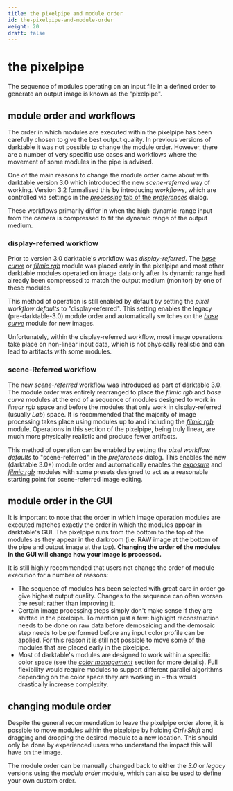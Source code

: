 ```yaml
---
title: the pixelpipe and module order
id: the-pixelpipe-and-module-order
weight: 20
draft: false
---
```


# the pixelpipe

The sequence of modules operating on an input file in a defined order to generate an output image is known as the "pixelpipe".

## module order and workflows

The order in which modules are executed within the pixelpipe has been carefully chosen to give the best output quality. In previous versions of darktable it was not possible to change the module order. However, there are a number of very specific use cases and workflows where the movement of some modules in the pipe is advised.

One of the main reasons to change the module order came about with darktable version 3.0 which introduced the new _scene-referred_ way of working. Version 3.2 formalised this by introducing _workflows_, which are controlled via settings in the [_processing_ tab of the _preferences_](../../../preferences-settings/processing.md) dialog.

These workflows primarily differ in when the high-dynamic-range input from the camera is compressed to fit the dynamic range of the output medium.

### display-referred workflow

Prior to version 3.0 darktable's workflow was _display-referred_. The [_base curve_](../../../module-reference/processing-modules/base-curve.md) or [_filmic rgb_](../../../module-reference/processing-modules/filmic-rgb.md) module was placed early in the pixelpipe and most other darktable modules operated on image data only after its dynamic range had already been compressed to match the output medium (monitor) by one of these modules.

This method of operation is still enabled by default by setting the _pixel workflow defaults_ to "display-referred". This setting enables the legacy (pre-darktable-3.0) module order and automatically switches on the [_base curve_](../../../module-reference/processing-modules/base-curve.md) module for new images.

Unfortunately, within the display-referred workflow, most image operations take place on non-linear input data, which is not physically realistic and can lead to artifacts with some modules.

### scene-Referred workflow

The new _scene-referred_ workflow was introduced as part of darktable 3.0. The module order was entirely rearranged to place the _filmic rgb_ and _base curve_ modules at the end of a sequence of modules designed to work in _linear rgb_ space and before the modules that only work in display-referred (usually _Lab_) space. It is recommended that the majority of image processing takes place using modules up to and including the [_filmic rgb_](../../../module-reference/processing-modules/filmic-rgb.md) module. Operations in this section of the pixelpipe, being truly linear, are much more physically realistic and produce fewer artifacts.

This method of operation can be enabled by setting the _pixel workflow defaults_ to "scene-referred" in the _preferences_ dialog. This enables the new (darktable 3.0+) module order and automatically enables the [_exposure_](../../../module-reference/processing-modules/exposure.md) and [_filmic rgb_](../../../module-reference/processing-modules/filmic-rgb.md) modules with some presets designed to act as a reasonable starting point for scene-referred image editing.

## module order in the GUI

It is important to note that the order in which image operation modules are executed matches exactly the order in which the modules appear in darktable's GUI. The pixelpipe runs from the bottom to the top of the modules as they appear in the darkroom (i.e. RAW image at the bottom of the pipe and output image at the top). **Changing the order of the modules in the GUI will change how your image is processed.**

It is still highly recommended that users not change the order of module execution for a number of reasons:

* The sequence of modules has been selected with great care in order go give highest output quality. Changes to the sequence can often worsen the result rather than improving it.
* Certain image processing steps simply don't make sense if they are shifted in the pixelpipe. To mention just a few: highlight reconstruction needs to be done on raw data before demosaicing and the demosaic step needs to be performed before any input color profile can be applied. For this reason it is still not possible to move some of the modules that are placed early in the pixelpipe.
* Most of darktable's modules are designed to work within a specific color space (see the [_color management_](../../../special-topics/color-management.md) section for more details). Full flexibility would require modules to support different parallel algorithms depending on the color space they are working in – this would drastically increase complexity.

## changing module order

Despite the general recommendation to leave the pixelpipe order alone, it is possible to move modules within the pixelpipe by holding _Ctrl+Shift_ and dragging and dropping the desired module to a new location. This should only be done by experienced users who understand the impact this will have on the image.

The module order can be manually changed back to either the _3.0_ or _legacy_ versions using the _module order_ module, which can also be used to define your own custom order.
